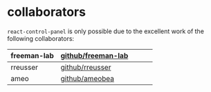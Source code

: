 # collaborators

`react-control-panel` is only possible due to the excellent work of the following collaborators:

| freeman-lab | [github/freeman-lab](https://github.com/freeman-lab) |     |     |     |
| ----------- | ---------------------------------------------------- | --- | --- | --- |
| rreusser    | [github/rreusser](https://github.com/rreusser)       |     |     |     |
| ameo        | [github/ameobea](https://github.com/ameobea)         |     |     |     |
